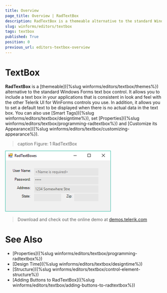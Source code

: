 ```yaml
---
title: Overview
page_title: Overview | RadTextBox
description: RadTextBox is a themeable alternative to the standard Windows Forms text box control.
slug: winforms/editors/textbox
tags: textbox
published: True
position: 0
previous_url: editors-textbox-overview
---
```


# TextBox

__RadTextBox__ is a [themeable]({%slug winforms/editors/textbox/themes%}) alternative to the standard Windows Forms text box control. It allows you to include a text box in your applications that is consistent in look and feel with the other Telerik UI for WinForms controls you use. In addition, it allows you to set a default text to be displayed when there is no actual data in the text box. You can also use [Smart Tags]({%slug winforms/editors/textbox/designtime%}), set [Properties]({%slug winforms/editors/textbox/programming-radtextbox%}) and [Customize its Appearance]({%slug winforms/editors/textbox/customizing-appearance%}).

>caption Figure: 1 RadTextBox

![editors-textbox-overview 001](images/editors-textbox-overview001.png)

> Download and check out the online demo at [demos.telerik.com](https://telerik-winforms-demos.s3.amazonaws.com/TelerikWinFormsExamplesLauncher.exe)

# See Also

* [Properties]({%slug winforms/editors/textbox/programming-radtextbox%})
* [Design Time]({%slug winforms/editors/textbox/designtime%})
* [Structure]({%slug winforms/editors/textbox/control-element-structure%})
* [Adding Buttons to RadTextBox]({%slug winforms/editors/textbox/adding-buttons-to-radtextbox%})